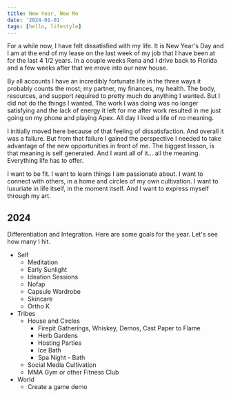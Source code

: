 ```yaml
---
title: New Year, New Me
date: '2024-01-01'
tags: [hello, lifestyle]
---
```


For a while now, I have felt dissatisfied with my life. It is New Year's Day and I am at the end of my lease on the last week of my job that I have been at for the last 4 1/2 years. In a couple weeks Rena and I drive back to Florida and a few weeks after that we move into our new house.

By all accounts I have an incredibly fortunate life in the three ways it probably counts the most; my partner, my finances, my health. The body, resources, and support required to pretty much do anything I wanted. But I did not do the things I wanted. The work I was doing was no longer satisfying and the lack of energy it left for me after work resulted in me just going on my phone and playing Apex. All day I lived a life of no meaning. 

I initially moved here because of that feeling of dissatisfaction. And overall it was a failure. But from that failure I gained the perspective I needed to take advantage of the new opportunities in front of me. The biggest lesson, is that meaning is self generated. And I want all of it... all the meaning. Everything life has to offer. 

I want to be fit. I want to learn things I am passionate about. I want to connect with others, in a home and circles of my own cultivation. I want to luxuriate in life itself, in the moment itself. And I want to express myself through my art. 

## 2024

Differentiation and Integration. Here are some goals for the year. Let's see how many I hit. 

- Self
	- Meditation
	- Early Sunlight
	- Ideation Sessions
	- Nofap
	- Capsule Wardrobe
	- Skincare
	- Ortho K
- Tribes
	- House and Circles
		- Firepit Gatherings, Whiskey, Demos, Cast Paper to Flame
		- Herb Gardens
		- Hosting Parties
		- Ice Bath
		- Spa Night - Bath
	- Social Media Cultivation
	- MMA Gym or other Fitness Club
- World
	- Create a game demo